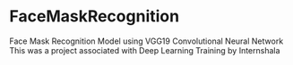 # FaceMaskRecognition
Face Mask Recognition Model using VGG19 Convolutional Neural Network
This was a project associated with Deep Learning Training by Internshala
